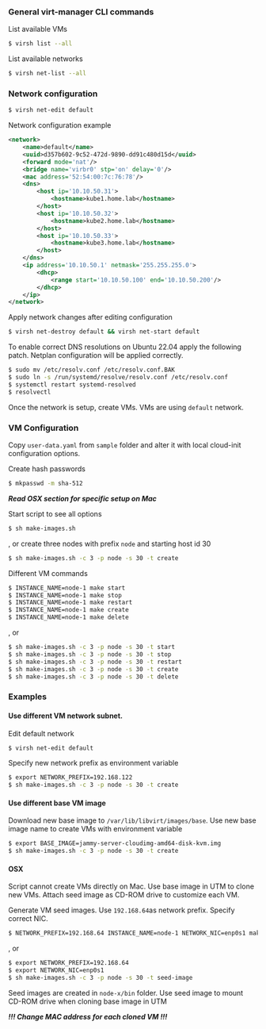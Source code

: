 ### General virt-manager CLI commands
List available VMs
```bash
$ virsh list --all
```

List available networks
```bash
$ virsh net-list --all
```
### Network configuration
```bash
$ virsh net-edit default
```
Network configuration example
```xml
<network>
    <name>default</name>
    <uuid>d357b602-9c52-472d-9890-dd91c480d15d</uuid>
    <forward mode='nat'/>
    <bridge name='virbr0' stp='on' delay='0'/>
    <mac address='52:54:00:7c:76:78'/>
    <dns>
        <host ip='10.10.50.31'>
            <hostname>kube1.home.lab</hostname>
        </host>
        <host ip='10.10.50.32'>
            <hostname>kube2.home.lab</hostname>
        </host>
        <host ip='10.10.50.33'>
            <hostname>kube3.home.lab</hostname>
        </host>
    </dns>
    <ip address='10.10.50.1' netmask='255.255.255.0'>
        <dhcp>
            <range start='10.10.50.100' end='10.10.50.200'/>
        </dhcp>
    </ip>
</network>
```
Apply network changes after editing configuration
```bash
$ virsh net-destroy default && virsh net-start default
```
To enable correct DNS resolutions on Ubuntu 22.04 apply the following patch. Netplan configuration will be applied correctly.
```bash
$ sudo mv /etc/resolv.conf /etc/resolv.conf.BAK
$ sudo ln -s /run/systemd/resolve/resolv.conf /etc/resolv.conf
$ systemctl restart systemd-resolved
$ resolvectl
```
Once the network is setup, create VMs. VMs are using `default` network. 

### VM Configuration
Copy `user-data.yaml` from `sample` folder and alter it with local cloud-init configuration options.

Create hash passwords
```bash
$ mkpasswd -m sha-512
```
_**Read OSX section for specific setup on Mac**_

Start script to see all options
```bash
$ sh make-images.sh
```
, or create three nodes with prefix `node` and starting host id 30 
```bash
$ sh make-images.sh -c 3 -p node -s 30 -t create
```
Different VM commands
```bash
$ INSTANCE_NAME=node-1 make start
$ INSTANCE_NAME=node-1 make stop
$ INSTANCE_NAME=node-1 make restart
$ INSTANCE_NAME=node-1 make create
$ INSTANCE_NAME=node-1 make delete
```
, or
```bash
$ sh make-images.sh -c 3 -p node -s 30 -t start
$ sh make-images.sh -c 3 -p node -s 30 -t stop
$ sh make-images.sh -c 3 -p node -s 30 -t restart
$ sh make-images.sh -c 3 -p node -s 30 -t create
$ sh make-images.sh -c 3 -p node -s 30 -t delete
```
### Examples
#### Use different VM network subnet. 

Edit default network
```bash
$ virsh net-edit default
```
Specify new network prefix as environment variable
```bash
$ export NETWORK_PREFIX=192.168.122
$ sh make-images.sh -c 3 -p node -s 30 -t create
```
#### Use different base VM image

Download new base image to `/var/lib/libvirt/images/base`. Use new base image name to create VMs with environment variable
```bash
$ export BASE_IMAGE=jammy-server-cloudimg-amd64-disk-kvm.img
$ sh make-images.sh -c 3 -p node -s 30 -t create
```

#### OSX
Script cannot create VMs directly on Mac. Use base image in UTM to clone new VMs. Attach seed image as CD-ROM drive to customize each VM.

Generate VM seed images. Use `192.168.64`as network prefix. Specify correct NIC. 
```bash
$ NETWORK_PREFIX=192.168.64 INSTANCE_NAME=node-1 NETWORK_NIC=enp0s1 make seed-image
```
, or
```bash
$ export NETWORK_PREFIX=192.168.64 
$ export NETWORK_NIC=enp0s1
$ sh make-images.sh -c 3 -p node -s 30 -t seed-image
```
Seed images are created in `node-x/bin` folder. Use seed image to mount CD-ROM drive when cloning base image in UTM

**_!!! Change MAC address for each cloned VM !!!_**
